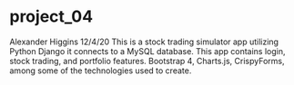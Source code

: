# project_04
Alexander Higgins 12/4/20
This is a stock trading simulator app utilizing Python Django it connects to a MySQL database. This app contains login, stock trading, and portfolio features.
Bootstrap 4, Charts.js, CrispyForms, among some of the technologies used to create.  
